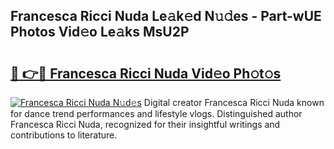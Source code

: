 ## Francesca Ricci Nuda Le𝚊k𝚎d N𝚞𝚍es - Part-wUE Photos Vid𝚎o Le𝚊ks MsU2P

# <h2><a href="http://fbduur7.evod.top/?m=Francesca+Ricci+Nuda">🔗 👉🔴 Francesca Ricci Nuda Vid𝚎o Ph𝚘t𝚘s</a></h2>

[![Francesca Ricci Nuda N𝚞d𝚎s](https://i.imgur.com/8V9OHl7.gif)](http://fbduur7.evod.top/?m=Francesca+Ricci+Nuda)
Digital creator Francesca Ricci Nuda known for dance trend performances and lifestyle vlogs. Distinguished author Francesca Ricci Nuda, recognized for their insightful writings and contributions to literature. 
